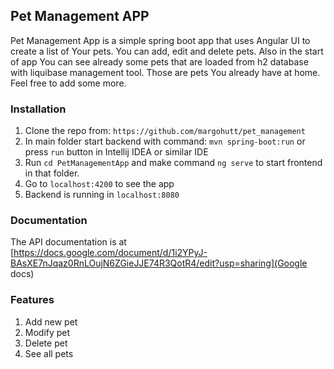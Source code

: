 ## Pet Management APP

Pet Management App is a simple spring boot app that uses Angular UI to create a list of Your pets. You can add, edit and delete pets. Also in the start of app You can see already some pets that are loaded from h2 database with liquibase management tool. Those are pets You already have at home. Feel free to add some more.

### Installation

1. Clone the repo from: `https://github.com/margohutt/pet_management`
2. In main folder start backend with command: `mvn spring-boot:run` or press `run` button in Intellij IDEA or similar IDE
3. Run `cd PetManagementApp` and make command `ng serve` to start frontend in that folder.
4. Go to `localhost:4200` to see the app
5. Backend is running in `localhost:8080`

### Documentation

The API documentation is at [https://docs.google.com/document/d/1i2YPyJ-BAsXE7nJqaz0RnLOujN6ZGieJJE74R3QotR4/edit?usp=sharing](Google docs)

### Features
1. Add new pet
2. Modify pet
3. Delete pet
4. See all pets